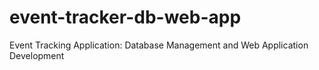 # event-tracker-db-web-app
Event Tracking Application: Database Management and Web Application Development
